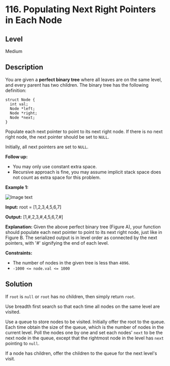 # 116. Populating Next Right Pointers in Each Node
## Level
Medium

## Description
You are given a **perfect binary tree** where all leaves are on the same level, and every parent has two children. The binary tree has the following definition:
```
struct Node {
  int val;
  Node *left;
  Node *right;
  Node *next;
}
```
Populate each next pointer to point to its next right node. If there is no next right node, the next pointer should be set to `NULL`.

Initially, all next pointers are set to `NULL`.

**Follow up:**

* You may only use constant extra space.
* Recursive approach is fine, you may assume implicit stack space does not count as extra space for this problem.

**Example 1:**

![Image text](https://assets.leetcode.com/uploads/2019/02/14/116_sample.png)

**Input:** root = [1,2,3,4,5,6,7]

**Output:** [1,#,2,3,#,4,5,6,7,#]

**Explanation:** Given the above perfect binary tree (Figure A), your function should populate each next pointer to point to its next right node, just like in Figure B. The serialized output is in level order as connected by the next pointers, with '#' signifying the end of each level.

**Constraints:**

* The number of nodes in the given tree is less than `4096`.
* `-1000 <= node.val <= 1000`

## Solution
If `root` is `null` or `root` has no children, then simply return `root`.

Use breadth first search so that each time all nodes on the same level are visited.

Use a queue to store nodes to be visited. Initially offer the root to the queue. Each time obtain the size of the queue, which is the number of nodes in the current level. Poll the nodes one by one and set each nodes' `next` to be the next node in the queue, except that the rightmost node in the level has `next` pointing to `null`.

If a node has children, offer the children to the queue for the next level's visit.
